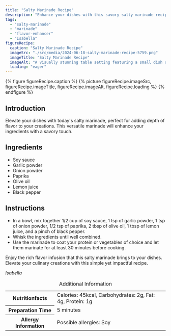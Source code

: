 ```yaml
---
title: "Salty Marinade Recipe"
description: "Enhance your dishes with this savory salty marinade recipe. Perfect for marinating proteins and vegetables, this versatile marinade will elevate your culinary creations."
tags:
  - "salty-marinade"
  - "marinade"
  - "flavor-enhancer"
  - "Isabella"
figureRecipe: 
  caption: "Salty Marinade Recipe"
  imageSrc: "./src/media/2024-06-18-salty-marinade-recipe-5759.png"
  imageTitle: "Salty Marinade Recipe"
  imageAlt: "A visually stunning table setting featuring a small dish of intricately flavored salty marinade, embodying culinary artistry."
  loading: "eager"
---
```


{% figure figureRecipe.caption %}
{% picture figureRecipe.imageSrc, figureRecipe.imageTitle, figureRecipe.imageAlt, figureRecipe.loading %}
{% endfigure %}

## Introduction

Elevate your dishes with today's salty marinade, perfect for adding depth of flavor to your creations. This versatile marinade will enhance your ingredients with a savory touch.

## Ingredients

- Soy sauce
- Garlic powder
- Onion powder
- Paprika
- Olive oil
- Lemon juice
- Black pepper

## Instructions

- In a bowl, mix together 1/2 cup of soy sauce, 1 tsp of garlic powder, 1 tsp of onion powder, 1/2 tsp of paprika, 2 tbsp of olive oil, 1 tbsp of lemon juice, and a pinch of black pepper.
- Whisk the ingredients until well combined.
- Use the marinade to coat your protein or vegetables of choice and let them marinate for at least 30 minutes before cooking.

Enjoy the rich flavor infusion that this salty marinade brings to your dishes. Elevate your culinary creations with this simple yet impactful recipe.

*Isabella*

<table><caption class='sr-only'>Additional Information</caption><tr><th>Nutritionfacts</th><td>Calories: 45kcal, Carbohydrates: 2g, Fat: 4g, Protein: 1g&nbsp;</td></tr><tr><th>Preparation Time</th><td>5 minutes&nbsp;</td></tr><tr><th>Allergy Information</th><td>Possible allergies: Soy&nbsp;</td></tr></table>

